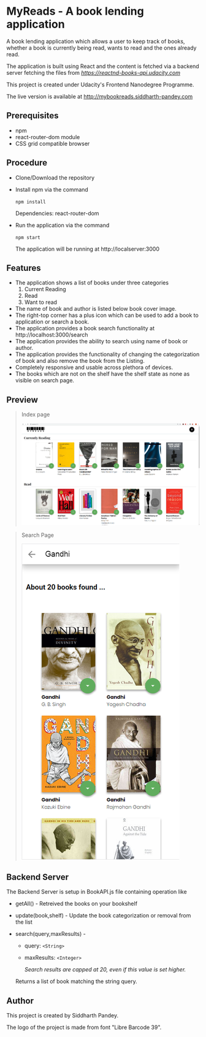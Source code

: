 # **MyReads - A book lending application**	

A book lending application which allows a user to keep track of books, whether a book is currently being read, wants to read and the ones already read.

The application is built using React and the content is fetched via a backend server fetching the files from *https://reactnd-books-api.udacity.com*

This project is created under Udacity's Frontend Nanodegree Programme.

The live version is available at http://mybookreads.siddharth-pandey.com

## Prerequisites

- npm
- react-router-dom module
- CSS grid compatible browser



## Procedure

- Clone/Download the repository 

- Install npm via the command

  `npm install`

  Dependencies: react-router-dom

- Run the application via the command

  `npm start`

  The application will be running at http://localserver:3000

## Features

- The application shows a list of books under three categories 
  1. Current Reading
  2. Read
  3. Want to read
- The name of book and author is listed below book cover image.
- The right-top corner has a plus icon which can be used to add a book to application or search a book.
- The application provides a book search functionality at http://localhost:3000/search
- The application provides the ability to search using name of book or author.
- The application provides the functionality of changing the categorization of book and also remove the book from the Listing.
- Completely responsive and usable across plethora of devices. 
- The books which are not on the shelf have the shelf state as none as visible on search page.

## Preview

> Index page
>
> ![Index Page](https://github.com/siddharth-pand8y/MyBookReads/raw/master/Screenshots/Front-Page.png)

> Search Page
>
> ![](https://github.com/siddharth-pand8y/MyBookReads/raw/master/Screenshots/Search-Page.png)

## Backend Server

The Backend Server is setup in BookAPI.js file containing operation like

- getAll() - Retreived the books on your bookshelf

- update(book,shelf) - Update the book categorization or removal from the list

- search(query,maxResults) -

  - query: `<String>`

  - maxResults: `<Integer>`

    *Search results are capped at 20, even if this value is set higher.*

  Returns a list of book matching the string query.


## Author

This project is created by Siddharth Pandey.

The logo of the project is made from font "Libre Barcode 39". 

